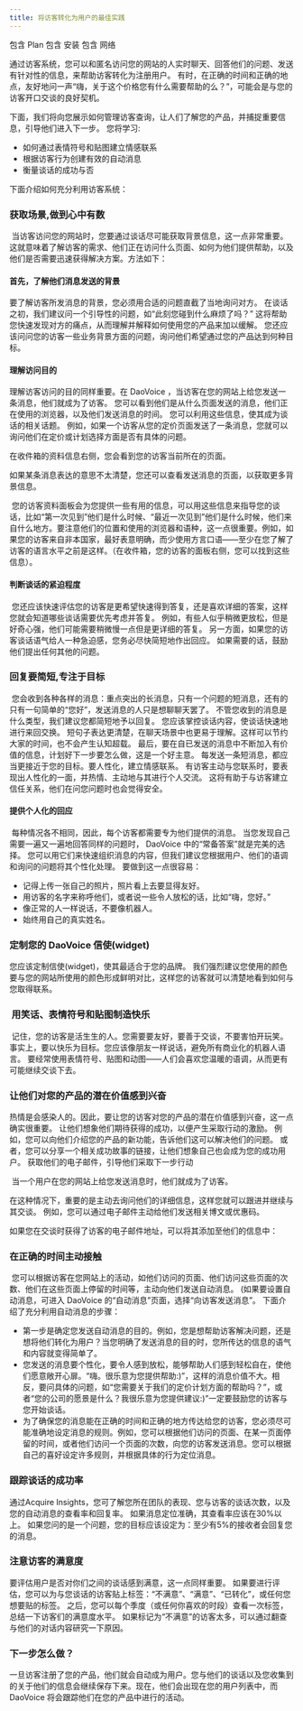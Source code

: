 ```yaml
---
title: 将访客转化为用户的最佳实践
---
```


包含  Plan
包含  安装
包含  网络

通过访客系统，您可以和匿名访问您的网站的人实时聊天、回答他们的问题、发送有针对性的信息，来帮助访客转化为注册用户。
有时，在正确的时间和正确的地点，友好地问一声“嗨，关于这个价格您有什么需要帮助的么？”，可能会是与您的访客开口交谈的良好契机。

下面，我们将向您展示如何管理访客查询，让人们了解您的产品，并捕捉重要信息，引导他们进入下一步。
您将学习:

* 如何通过表情符号和贴图建立情感联系
* 根据访客行为创建有效的自动消息
* 衡量谈话的成功与否

下面介绍如何充分利用访客系统：

### 获取场景,做到心中有数

 当访客访问您的网站时，您要通过谈话尽可能获取背景信息，这一点非常重要。
这就意味着了解访客的需求、他们正在访问什么页面、如何为他们提供帮助，以及他们是否需要迅速获得解决方案。方法如下：

#### 首先，了解他们消息发送的背景

要了解访客所发消息的背景，您必须用合适的问题直截了当地询问对方。
在谈话之初，我们建议问一个引导性的问题，如“此刻您碰到什么麻烦了吗？”
这将帮助您快速发现对方的痛点，从而理解并解释如何使用您的产品来加以缓解。
您还应该问问您的访客一些业务背景方面的问题，询问他们希望通过您的产品达到何种目标。

#### 理解访问目的

理解访客访问的目的同样重要。在 DaoVoice ，当访客在您的网站上给您发送一条消息，他们就成为了访客。
您可以看到他们是从什么页面发送的消息，他们正在使用的浏览器，以及他们发送消息的时间。
您可以利用这些信息，使其成为谈话的相关话题。
例如，如果一个访客从您的定价页面发送了一条消息，您就可以询问他们在定价或计划选择方面是否有具体的问题。

在收件箱的资料信息右侧，您会看到您的访客当前所在的页面。 
<!-- TODO:对话信息截图 -->

如果某条消息表达的意思不太清楚，您还可以查看发送消息的页面，以获取更多背景信息。 
<!-- TODO:对话截图-->

 您的访客资料面板会为您提供一些有用的信息，可以用这些信息来指导您的谈话，比如“第一次见到”他们是什么时候、“最近一次见到”他们是什么时候，他们来自什么地方。要注意他们的位置和使用的浏览器和语种，这一点很重要。例如，如果您的访客来自非本国家，最好表意明确，而少使用方言口语——至少在您了解了访客的语言水平之前是这样。（在收件箱，您的访客的面板右侧，您可以找到这些信息）。 
<!-- TODO:面板截图-->

#### 判断谈话的紧迫程度

 您还应该快速评估您的访客是更希望快速得到答复，还是喜欢详细的答案，这样您就会知道哪些谈话需要优先考虑并答复。
例如，有些人似乎稍微更放松，但是好奇心强，他们可能需要稍微慢一点但是更详细的答复。
另一方面，如果您的访客谈话语气给人一种急迫感，您务必尽快简短地作出回应。
如果需要的话，鼓励他们提出任何其他的问题。

### 回复要简短,专注于目标

 您会收到各种各样的消息：重点突出的长消息，只有一个问题的短消息，还有的只有一句简单的“您好”，发送消息的人只是想聊聊天罢了。
不管您收到的消息是什么类型，我们建议您都简短地予以回复。
您应该掌控谈话内容，使谈话快速地进行来回交换。
短句子表达更清楚，在聊天场景中也更易于理解。这样可以节约大家的时间，也不会产生认知超载。
最后，要在自已发送的消息中不断加入有价值的信息，计划好下一步要怎么做，这是一个好主意。
每发送一条短消息，都应当更接近于您的目标。要人性化，建立情感联系。
有访客主动与您联系时，要表现出人性化的一面，并热情、主动地与其进行个人交流。
这将有助于与访客建立信任关系，他们在问您问题时也会觉得安全。

#### 提供个人化的回应

 每种情况各不相同，因此，每个访客都需要专为他们提供的消息。
当您发现自己需要一遍又一遍地回答同样的问题时， DaoVoice 中的“常备答案”就是完美的选择。
您可以用它们来快速组织消息的内容，但我们建议您根据用户、他们的语调和询问的问题将其个性化处理。
要做到这一点很容易：

* 记得上传一张自己的照片，照片看上去要显得友好。
* 用访客的名字来称呼他们，或者说一些令人放松的话，比如“嗨，您好。”
* 像正常的人一样说话，不要像机器人。
* 始终用自己的真实姓名。

<!--  当您的用户登录您的网站时，他们就会看到这样的个人信息，上面有您的团队成员的面孔： -->

### 定制您的 DaoVoice 信使(widget)

您应该定制信使(widget)，使其最适合于您的品牌。
我们强烈建议您使用的颜色要与您的网站所使用的颜色形成鲜明对比，这样您的访客就可以清楚地看到如何与您取得联系。

###  用笑话、表情符号和贴图制造快乐

 记住，您的访客是活生生的人。您需要要友好，要善于交谈，不要害怕开玩笑。
事实上，要以快乐为目标。您应该像朋友一样说话，避免所有商业化的机器人语言。
要经常使用表情符号、贴图和动图——人们会喜欢您温暖的语调，从而更有可能继续交谈下去。

### 让他们对您的产品的潜在价值感到兴奋

热情是会感染人的。因此，要让您的访客对您的产品的潜在价值感到兴奋，这一点确实很重要。
让他们想象他们期待获得的成功，以便产生采取行动的激励。
例如，您可以向他们介绍您的产品的新功能，告诉他们这可以解决他们的问题。
或者，您可以分享一个相关成功故事的链接，让他们想象自己也会成为您的成功用户。
获取他们的电子邮件，引导他们采取下一步行动

 当一个用户在您的网站上给您发送消息时，他们就成为了访客。
<!-- ，而 DaoVoice 会提示他们留下电子邮件。但他们有时可能不会自己去做这件事。 -->

在这种情况下，重要的是主动去询问他们的详细信息，这样您就可以跟进并继续与其交谈。
例如，您可以通过电子邮件主动给他们发送相关博文或优惠码。
 <!-- DaoVoice 提请访客留下他们的电子邮件地址时，页面如下所示： -->

如果您在交谈时获得了访客的电子邮件地址，可以将其添加至他们的信息中：

### 在正确的时间主动接触

 您可以根据访客在您网站上的活动，如他们访问的页面、他们访问这些页面的次数、他们在这些页面上停留的时间等，主动向他们发送自动消息。
(如果要设置自动消息，可进入 DaoVoice 的“自动消息”页面，选择“向访客发送消息”。
下面介绍了充分利用自动消息的步骤：

* 第一步是确定您发送自动消息的目的。例如，您是想帮助访客解决问题，还是想将他们转化为用户？当您明确了发送消息的目的时，您所传达的信息的语气和内容就变得简单了。
* 您发送的消息要个性化，要令人感到放松，能够帮助人们感到轻松自在，使他们愿意敞开心扉。“嗨。很乐意为您提供帮助:)”，这样的消息价值不大。相反，要问具体的问题，如“您需要关于我们的定价计划方面的帮助吗？”，或者“您的公司的愿景是什么？我很乐意为您提供建议:)”一定要鼓励您的访客与您开始谈话。
* 为了确保您的消息能在正确的时间和正确的地方传达给您的访客，您必须尽可能准确地设定消息的规则。例如，您可以根据他们访问的页面、在某一页面停留的时间，或者他们访问一个页面的次数，向您的访客发送消息。您可以根据自己的喜好设定许多规则，并根据具体的行为定位消息。

<!--  如果您的访客在定价页面上停留的时间超过30秒，您可以向其发送如下消息： -->

### 跟踪谈话的成功率
<!-- TODO -->
通过Acquire Insights，您可了解您所在团队的表现、您与访客的谈话次数，以及您的自动消息的查看率和回复率。
如果消息定位准确，其查看率应该在30%以上。
如果您问的是一个问题，您的目标应该设定为：至少有5%的接收者会回复您的消息。

### 注意访客的满意度

要评估用户是否对你们之间的谈话感到满意，这一点同样重要。
如果要进行评估，您可以为与您谈话的访客贴上标签：“不满意”、“满意”、“已转化”，或任何您想要贴的标签。
之后，您可以每个季度（或任何你喜欢的时段）查看一次标签，总结一下访客们的满意度水平。
如果标记为“不满意”的访客太多，可以通过翻查与他们的对话内容研究一下原因。

### 下一步怎么做？
一旦访客注册了您的产品，他们就会自动成为用户。您与他们的谈话以及您收集到的关于他们的信息会继续保存下来。现在，他们会出现在您的用户列表中，而 DaoVoice 将会跟踪他们在您的产品中进行的活动。